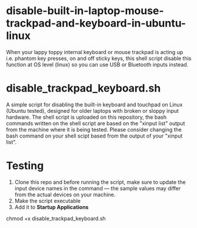 # disable-built-in-laptop-mouse-trackpad-and-keyboard-in-ubuntu-linux
When your lappy toppy internal keyboard or mouse trackpad is acting up i.e. phantom key presses, on and off sticky keys, this shell script disable this function at OS level (linux) so you can use USB or Bluetooth inputs instead.

# disable_trackpad_keyboard.sh

A simple script for disabling the built-in keyboard and touchpad on Linux (Ubuntu tested), designed for older laptops with broken or sloppy input hardware. The shell script is uploaded on this repository, the bash commands written on the shell script are based on the "xinput list" output from the machine where it is being tested. Please consider changing the bash command on your shell scipt based from the output of your "xinput list".

# Testing

1. Clone this repo and before running the script, make sure to update the input device names in the command —  the sample values may differ from the actual devices on your machine.
2. Make the script executable  
3. Add it to **Startup Applications**
   
chmod +x disable_trackpad_keyboard.sh
